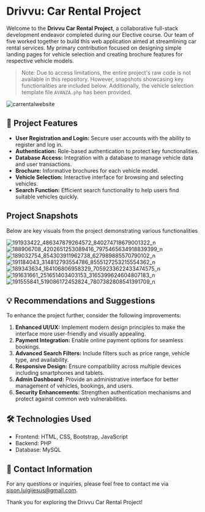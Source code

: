 # Drivvu: Car Rental Project

Welcome to the **Drivvu Car Rental Project**, a collaborative full-stack development endeavor completed during our Elective course. Our team of five worked together to build this web application aimed at streamlining car rental services. My primary contribution focused on designing simple landing pages for vehicle selection and creating brochure features for respective vehicle models.

> Note: Due to access limitations, the entire project's raw code is not available in this repository. However, snapshots showcasing key functionalities are included below. Additionally, the vehicle selection template file `AVANZA.php` has been provided.

![carrentalwebsite](https://github.com/user-attachments/assets/e48c409d-6635-4ddc-a713-2efdfb7bdf21)

## 🚗 **Project Features**

- **User Registration and Login:** Secure user accounts with the ability to register and log in.
- **Authentication:** Role-based authentication to protect key functionalities.
- **Database Access:** Integration with a database to manage vehicle data and user transactions.
- **Brochure:** Informative brochures for each vehicle model.
- **Vehicle Selection:** Interactive interface for browsing and selecting vehicles.
- **Search Function:** Efficient search functionality to help users find suitable vehicles quickly.


## Project Snapshots

Below are key visuals from the project demonstrating various functionalities

![191933422_486347879264572_840274718679001322_n](https://github.com/user-attachments/assets/a43ce75f-dcdf-4866-afc0-495387468aa0)
![188906708_4202651253089416_7975465634918839399_n](https://github.com/user-attachments/assets/5a2d2c2a-0dbe-4ca1-83ed-14598e55f9ef)
![189032754_854303911962738_627989885570790102_n](https://github.com/user-attachments/assets/4a66eab7-4e15-4b70-968b-a338f3b408c5)
![191184043_314812793554786_8555127253215554362_n](https://github.com/user-attachments/assets/68bc4fcb-7897-4fcc-9dfe-2608871c3102)
![189343634_184106806958329_7059233622433474575_n](https://github.com/user-attachments/assets/7a50b03c-3f14-4bf5-88bb-e3bd7882437e)
![191631661_251651403403153_3165399624604807183_n](https://github.com/user-attachments/assets/c27746ff-f5ad-4571-8d4c-dda11fddd5b0)
![191555841_519086172452824_7807382808541391709_n](https://github.com/user-attachments/assets/2487027b-3dd0-4d02-955e-1ed9b87f19c9)

## 💡 **Recommendations and Suggestions**

To enhance the project further, consider the following improvements:

1. **Enhanced UI/UX:** Implement modern design principles to make the interface more user-friendly and visually appealing.
2. **Payment Integration:** Enable online payment options for seamless bookings.
3. **Advanced Search Filters:** Include filters such as price range, vehicle type, and availability.
4. **Responsive Design:** Ensure compatibility across multiple devices including smartphones and tablets.
5. **Admin Dashboard:** Provide an administrative interface for better management of vehicles, bookings, and users.
6. **Security Enhancements:** Strengthen authentication mechanisms and protect against common web vulnerabilities.

## 🛠️ **Technologies Used**

- Frontend: HTML, CSS, Bootstrap, JavaScript
- Backend: PHP
- Database: MySQL

## 📧 **Contact Information**

For any questions or inquiries, please feel free to contact me via [sison.luigijesus@gmail.com](mailto:sison.luigijesus@gmail.com).

Thank you for exploring the Drivvu Car Rental Project!


